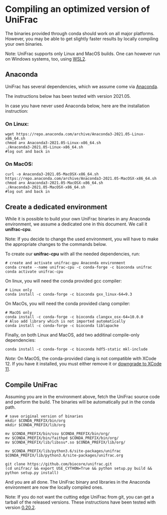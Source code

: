 # Compiling an optimized version of UniFrac

The binaries provided through conda should work on all major platforms.
However, you may be able to get slightly faster results by locally compiling your own binaries.

Note: UniFrac supports only Linux and MacOS builds.
One can however run on Windows systems, too, using [WSL2](https://docs.microsoft.com/en-us/windows/wsl/install-win10).


## Anaconda 

UniFrac has several dependencies, which we assume come via [Anaconda](https://www.anaconda.com/products/individual).

The instructions below has been tested with version 2021.05.

In case you have never used Anaconda below, here are the installation instruction:

### On Linux:
```
wget https://repo.anaconda.com/archive/Anaconda3-2021.05-Linux-x86_64.sh
chmod a+x Anaconda3-2021.05-Linux-x86_64.sh
./Anaconda3-2021.05-Linux-x86_64.sh
#log out and back in
```

### On MacOS:
```
curl -o Anaconda3-2021.05-MacOSX-x86_64.sh  https://repo.anaconda.com/archive/Anaconda3-2021.05-MacOSX-x86_64.sh
chmod a+x Anaconda3-2021.05-MacOSX-x86_64.sh
./Anaconda3-2021.05-MacOSX-x86_64.sh
#log out and back in
```


## Create a dedicated environment

While it is possible to build your own UniFrac binaries in any Anaconda environment, we assume a dedicated one in this document.
We call it **unifrac-cpu**.

Note: If you decide to change the used environment, you will have to make the appropriate changes to the commands below. 

To create our **unifrac-cpu** with all the needed dependencies, run:

```
# create and activate unifrac-gpu Anaconda environment
conda create --name unifrac-cpu -c conda-forge -c bioconda unifrac
conda activate unifrac-cpu
```

On linux, you will need the conda provided gcc compiler:
```
# Linux only
conda install -c conda-forge -c bioconda gxx_linux-64=9.3
```

On MacOs, you will need the conda provided clang compiler:
```
# MacOS only
conda install -c conda-forge -c bioconda clangxx_osx-64=10.0.0
# Also add library which is not imported automatically
conda install -c conda-forge -c bioconda liblapacke
```

Finally, on both Linux and MacOS, add two additinal compile-only dependencies:
```
conda install -c conda-forge -c bioconda hdf5-static mkl-include
```

*Note:* On MacOS, the conda-provided clang is not compatible with XCode 12. 
        If you have it installed, you must either remove it or [downgrade to XCode 11](https://developer.apple.com/download/more/?=command%20line%20tools). 

## Compile UniFrac

Assuming you are in the environment above, fetch the UniFrac source code and perform the build.
The binaries will be automatically put in the conda path.

```
# save original version of binaries
mkdir $CONDA_PREFIX/bin/org
mkdir $CONDA_PREFIX/lib/org

mv $CONDA_PREFIX/bin/ssu $CONDA_PREFIX/bin/org/
mv $CONDA_PREFIX/bin/faithpd $CONDA_PREFIX/bin/org/
mv $CONDA_PREFIX/lib/libssu*.so $CONDA_PREFIX/lib/org/

mv $CONDA_PREFIX/lib/python3.6/site-packages/unifrac $CONDA_PREFIX/lib/python3.6/site-packages/unifrac.org

git clone https://github.com/biocore/unifrac.git
(cd unifrac/ && export USE_CYTHON=True && python setup.py build && python setup.py install)
```

And you are all done.
The UniFrac binary and libraries in the Anaconda environment are now the locally compiled ones.

Note: If you do not want the cutting edge UniFrac from git, you can get a tarball of the released versions. These instructions have been tested with version [0.20.2](https://codeload.github.com/biocore/unifrac/tar.gz/0.20.2).

